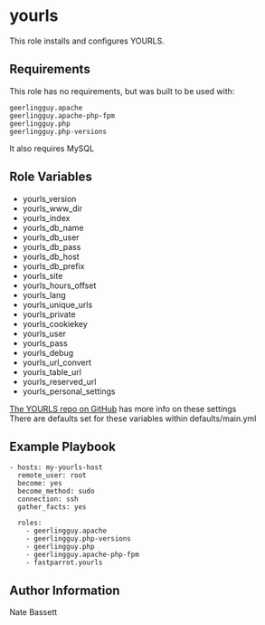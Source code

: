 yourls
=========
This role installs and configures YOURLS.


Requirements
------------
This role has no requirements, but was built to be used with:

	geerlingguy.apache
	geerlingguy.apache-php-fpm
	geerlingguy.php
    geerlingguy.php-versions

It also requires MySQL

Role Variables
--------------
* yourls_version
* yourls_www_dir
* yourls_index
* yourls_db_name
* yourls_db_user
* yourls_db_pass
* yourls_db_host
* yourls_db_prefix
* yourls_site
* yourls_hours_offset
* yourls_lang
* yourls_unique_urls
* yourls_private
* yourls_cookiekey
* yourls_user
* yourls_pass
* yourls_debug
* yourls_url_convert
* yourls_table_url
* yourls_reserved_url
* yourls_personal_settings

[The YOURLS repo on GitHub](https://github.com/YOURLS/YOURLS/blob/master/user/config-sample.php) has more info on these settings    
There are defaults set for these variables within defaults/main.yml

Example Playbook
----------------

    - hosts: my-yourls-host
      remote_user: root
      become: yes
      become_method: sudo
      connection: ssh
      gather_facts: yes

      roles:
        - geerlingguy.apache
        - geerlingguy.php-versions
        - geerlingguy.php
        - geerlingguy.apache-php-fpm
        - fastparrot.yourls

Author Information
------------------

Nate Bassett
